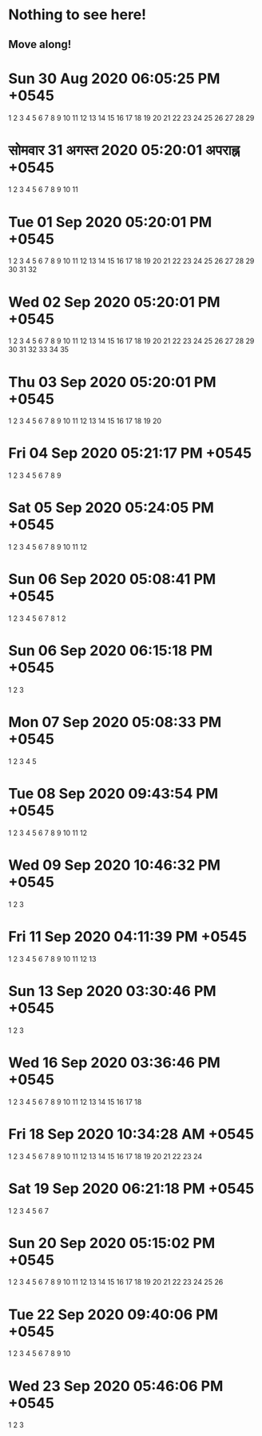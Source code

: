 # Nothing to see here!
## Move along!

# Sun 30 Aug 2020 06:05:25 PM +0545
1
2
3
4
5
6
7
8
9
10
11
12
13
14
15
16
17
18
19
20
21
22
23
24
25
26
27
28
29


# सोमवार 31 अगस्त 2020 05:20:01 अपराह्न +0545
1
2
3
4
5
6
7
8
9
10
11
# Tue 01 Sep 2020 05:20:01 PM +0545
1
2
3
4
5
6
7
8
9
10
11
12
13
14
15
16
17
18
19
20
21
22
23
24
25
26
27
28
29
30
31
32
# Wed 02 Sep 2020 05:20:01 PM +0545
1
2
3
4
5
6
7
8
9
10
11
12
13
14
15
16
17
18
19
20
21
22
23
24
25
26
27
28
29
30
31
32
33
34
35
# Thu 03 Sep 2020 05:20:01 PM +0545
1
2
3
4
5
6
7
8
9
10
11
12
13
14
15
16
17
18
19
20
# Fri 04 Sep 2020 05:21:17 PM +0545
1
2
3
4
5
6
7
8
9
# Sat 05 Sep 2020 05:24:05 PM +0545
1
2
3
4
5
6
7
8
9
10
11
12
# Sun 06 Sep 2020 05:08:41 PM +0545
1
2
3
4
5
6
7
8
1
2
# Sun 06 Sep 2020 06:15:18 PM +0545
1
2
3
# Mon 07 Sep 2020 05:08:33 PM +0545
1
2
3
4
5
# Tue 08 Sep 2020 09:43:54 PM +0545
1
2
3
4
5
6
7
8
9
10
11
12
# Wed 09 Sep 2020 10:46:32 PM +0545
1
2
3
# Fri 11 Sep 2020 04:11:39 PM +0545
1
2
3
4
5
6
7
8
9
10
11
12
13
# Sun 13 Sep 2020 03:30:46 PM +0545
1
2
3
# Wed 16 Sep 2020 03:36:46 PM +0545
1
2
3
4
5
6
7
8
9
10
11
12
13
14
15
16
17
18
# Fri 18 Sep 2020 10:34:28 AM +0545
1
2
3
4
5
6
7
8
9
10
11
12
13
14
15
16
17
18
19
20
21
22
23
24
# Sat 19 Sep 2020 06:21:18 PM +0545
1
2
3
4
5
6
7
# Sun 20 Sep 2020 05:15:02 PM +0545
1
2
3
4
5
6
7
8
9
10
11
12
13
14
15
16
17
18
19
20
21
22
23
24
25
26
# Tue 22 Sep 2020 09:40:06 PM +0545
1
2
3
4
5
6
7
8
9
10
# Wed 23 Sep 2020 05:46:06 PM +0545
1
2
3
